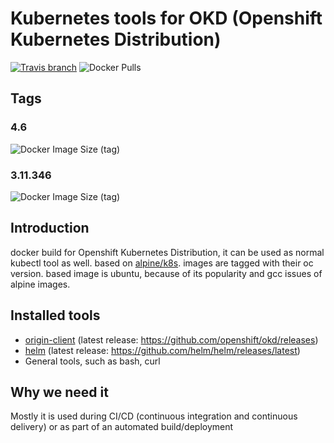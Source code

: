 # Kubernetes tools for OKD (Openshift Kubernetes Distribution)

[![Travis branch](https://img.shields.io/travis/com/1995parham/ubuntu-okd/master.svg?style=flat-square&logo=travis)](https://travis-ci.com/1995parham/ubuntu-okd)
![Docker Pulls](https://img.shields.io/docker/pulls/1995parham/ubuntu-okd?style=flat-square&logo=docker)

## Tags
### 4.6
![Docker Image Size (tag)](https://img.shields.io/docker/image-size/1995parham/ubuntu-okd/4.6?style=flat-square&logo=docker)

### 3.11.346
![Docker Image Size (tag)](https://img.shields.io/docker/image-size/1995parham/ubuntu-okd/3.11.346?style=flat-square&logo=docker)

## Introduction

docker build for Openshift Kubernetes Distribution, it can be used as normal kubectl tool as well.
based on [alpine/k8s](https://github.com/alpine-docker/k8s).
images are tagged with their oc version.
based image is ubuntu, because of its popularity and gcc issues of alpine images.

## Installed tools

- [origin-client](https://github.com/openshift/okd) (latest release: https://github.com/openshift/okd/releases)
- [helm](https://github.com/helm/helm) (latest release: https://github.com/helm/helm/releases/latest)
- General tools, such as bash, curl

## Why we need it

Mostly it is used during CI/CD (continuous integration and continuous delivery) or as part of an automated build/deployment
